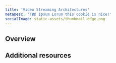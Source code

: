 ```yaml
---
title: 'Video Streaming Architectures'
metaDesc: 'TBD Ipsum Lorum this cookie is nice!'
socialImage: static-assets/thumbnail-edge.png
---
```

## Overview

## Additional resources

